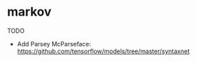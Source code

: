 # markov

TODO
- Add Parsey McParseface: https://github.com/tensorflow/models/tree/master/syntaxnet
